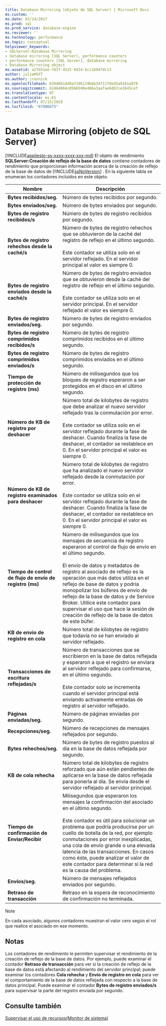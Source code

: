 ```yaml
---
title: Database Mirroring (objeto de SQL Server) | Microsoft Docs
ms.custom: ''
ms.date: 03/14/2017
ms.prod: sql
ms.prod_service: database-engine
ms.reviewer: ''
ms.technology: performance
ms.topic: conceptual
helpviewer_keywords:
- SQLServer:Database Mirroring
- database mirroring [SQL Server], performance counters
- performance counters [SQL Server], database mirroring
- Database Mirroring object
ms.assetid: a27b51ee-7637-4525-9424-bcc16947dc13
author: julieMSFT
ms.author: jrasnick
ms.openlocfilehash: 639d661dd9a7196119bbb34f11f0ed5a9161a978
ms.sourcegitcommit: b2464064c0566590e486a3aafae6d67ce2645cef
ms.translationtype: HT
ms.contentlocale: es-ES
ms.lasthandoff: 07/15/2019
ms.locfileid: "67986675"
---
```

# <a name="sql-server-database-mirroring-object"></a>Database Mirroring (objeto de SQL Server)
[!INCLUDE[appliesto-ss-xxxx-xxxx-xxx-md](../../includes/appliesto-ss-xxxx-xxxx-xxx-md.md)]
  El objeto de rendimiento **SQLServer:Creación de reflejo de la base de datos** contiene contadores de rendimiento que proporcionan información acerca de la creación de reflejo de la base de datos de [!INCLUDE[ssNoVersion](../../includes/ssnoversion-md.md)] . En la siguiente tabla se enumeran los contadores incluidos en este objeto.  
  
|Nombre|Descripción|  
|----------|-----------------|  
|**Bytes recibidos/seg.**|Número de bytes recibidos por segundo.|  
|**Bytes enviados/seg.**|Número de bytes enviados por segundo.|  
|**Bytes de registro recibidos/s**|Número de bytes de registro recibidos por segundo.|  
|**Bytes de registro rehechos desde la caché/s**|Número de bytes de registro rehechos que se obtuvieron de la caché del registro de reflejo en el último segundo.<br /><br /> Este contador se utiliza solo en el servidor reflejado. En el servidor principal el valor es siempre 0.|  
|**Bytes de registro enviados desde la caché/s**|Número de bytes de registro enviados que se obtuvieron desde la caché del registro de reflejo en el último segundo.<br /><br /> Este contador se utiliza solo en el servidor principal. En el servidor reflejado el valor es siempre 0.|  
|**Bytes de registro enviados/seg.**|Número de bytes de registro enviados por segundo.|  
|**Bytes de registro comprimidos recibidos/s**|Número de bytes de registro comprimidos recibidos en el último segundo.|  
|**Bytes de registro comprimidos enviados/s**|Número de bytes de registro comprimidos enviados en el último segundo.|  
|**Tiempo de protección de registro (ms)**|Número de milisegundos que los bloques de registro esperaron a ser protegidos en el disco en el último segundo.|  
|**Número de KB de registro por deshacer**|Número total de kilobytes de registro que debe analizar el nuevo servidor reflejado tras la conmutación por error.<br /><br /> Este contador se utiliza solo en el servidor reflejado durante la fase de deshacer. Cuando finaliza la fase de deshacer, el contador se restablece en 0. En el servidor principal el valor es siempre 0.|  
|**Número de KB de registro examinados para deshacer**|Número total de kilobytes de registro que ha analizado el nuevo servidor reflejado desde la conmutación por error.<br /><br /> Este contador se utiliza solo en el servidor reflejado durante la fase de deshacer. Cuando finaliza la fase de deshacer, el contador se restablece en 0. En el servidor principal el valor es siempre 0.|  
|**Tiempo de control de flujo de envío de registro (ms)**|Número de milisegundos que los mensajes de secuencia de registro esperaron el control de flujo de envío en el último segundo.<br /><br /> El envío de datos y metadatos de registro al asociado de reflejo es la operación que más datos utiliza en el reflejo de base de datos y podría monopolizar los búferes de envío de reflejo de la base de datos y de Service Broker. Utilice este contador para supervisar el uso que hace la sesión de creación de reflejo de la base de datos de este búfer.|  
|**KB de envío de registro en cola**|Número total de kilobytes de registro que todavía no se han enviado al servidor reflejado.|  
|**Transacciones de escritura reflejadas/s**|Número de transacciones que se escribieron en la base de datos reflejada y esperaron a que el registro se enviara al servidor reflejado para confirmarse, en el último segundo.<br /><br /> Este contador solo se incrementa cuando el servidor principal está enviando activamente entradas de registro al servidor reflejado.|  
|**Páginas enviadas/seg.**|Número de páginas enviadas por segundo.|  
|**Recepciones/seg.**|Número de recepciones de mensajes reflejados por segundo.|  
|**Bytes rehechos/seg.**|Número de bytes de registro puestos al día en la base de datos reflejada por segundo.|  
|**KB de cola rehecha**|Número total de kilobytes de registro reforzado que aún están pendientes de aplicarse en la base de datos reflejada para ponerla al día. Se envía desde el servidor reflejado al servidor principal.|  
|**Tiempo de confirmación de Enviar/Recibir**|Milisegundos que esperaron los mensajes la confirmación del asociado en el último segundo.<br /><br /> Este contador es útil para solucionar un problema que podría producirse por un cuello de botella de la red, por ejemplo conmutaciones por error inexplicadas, una cola de envío grande o una elevada latencia de las transacciones. En casos como éste, puede analizar el valor de este contador para determinar si la red es la causa del problema.|  
|**Envíos/seg.**|Número de mensajes reflejados enviados por segundo.|  
|**Retraso de transacción**|Retraso en la espera de reconocimiento de confirmación no terminada.|  
  
> [!NOTE]  
>  En cada asociado, algunos contadores muestran el valor cero según el rol que realice el asociado en ese momento.  
  
## <a name="remarks"></a>Notas  
 Los contadores de rendimiento le permiten supervisar el rendimiento de la creación de reflejo de la base de datos. Por ejemplo, puede examinar el contador **Retraso de transacción** para ver si la creación de reflejo de la base de datos está afectando al rendimiento del servidor principal; puede examinar los contadores **Cola rehecha** y **Envío de registro en cola** para ver el comportamiento de la base de datos reflejada con respecto a la base de datos principal. Puede examinar el contador **Bytes de registro enviados/s** para supervisar la parte del registro enviada por segundo.  
  
## <a name="see-also"></a>Consulte también  
 [Supervisar el uso de recursos&#40;Monitor de sistema&#41;](../../relational-databases/performance-monitor/monitor-resource-usage-system-monitor.md)  
  
  

